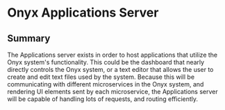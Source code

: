 # Onyx Applications Server

## Summary

The Applications server exists in order to host applications that utilize the Onyx system's functionality. This could be the dashboard that nearly directly controls the Onyx system, or a text editor that allows the user to create and edit text files used by the system. Because this will be communicating with different microservices in the Onyx system, and rendering UI elements sent by each microservice, the Applications server will be capable of handling lots of requests, and routing efficiently.
